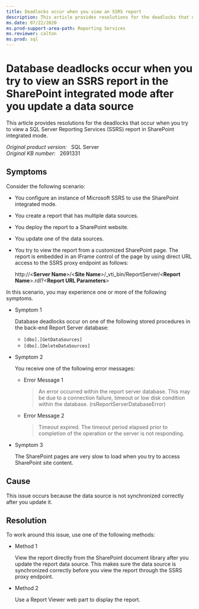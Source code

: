 ```yaml
---
title: Deadlocks occur when you view an SSRS report
description: This article provides resolutions for the deadlocks that occur when you try to view an SSRS report in SharePoint integrated mode. You receive a time-out error when you try to view the report from a customized SharePoint page.
ms.date: 07/22/2020
ms.prod-support-area-path: Reporting Services
ms.reviewer: calton
ms.prod: sql
---
```

# Database deadlocks occur when you try to view an SSRS report in the SharePoint integrated mode after you update a data source

This article provides resolutions for the deadlocks that occur when you try to view a SQL Server Reporting Services (SSRS) report in SharePoint integrated mode.

_Original product version:_ &nbsp; SQL Server  
_Original KB number:_ &nbsp; 2691331

## Symptoms

Consider the following scenario:

- You configure an instance of Microsoft SSRS to use the SharePoint integrated mode.
- You create a report that has multiple data sources.
- You deploy the report to a SharePoint website.
- You update one of the data sources.
- You try to view the report from a customized SharePoint page. The report is embedded in an IFrame control of the page by using direct URL access to the SSRS proxy endpoint as follows:

    http://<**Server Name**>/<**Site Name**>/_vti_bin/ReportServer/<**Report Name**>.rdl?<**Report URL Parameters**>

In this scenario, you may experience one or more of the following symptoms.

- Symptom 1

    Database deadlocks occur on one of the following stored procedures in the back-end Report Server database:

  - `[dbo].[GetDataSources]`
  - `[dbo].[DeleteDataSources]`

- Symptom 2

    You receive one of the following error messages:

  - Error Message 1
    > An error occurred within the report server database. This may be due to a connection failure, timeout or low disk condition within the database. (rsReportServerDatabaseError)

  - Error Message 2
    > Timeout expired. The timeout period elapsed prior to completion of the operation or the server is not responding.

- Symptom 3

    The SharePoint pages are very slow to load when you try to access SharePoint site content.

## Cause

This issue occurs because the data source is not synchronized correctly after you update it.

## Resolution

To work around this issue, use one of the following methods:

- Method 1

    View the report directly from the SharePoint document library after you update the report data source. This makes sure the data source is synchronized correctly before you view the report through the SSRS proxy endpoint.

- Method 2

    Use a Report Viewer web part to display the report.
